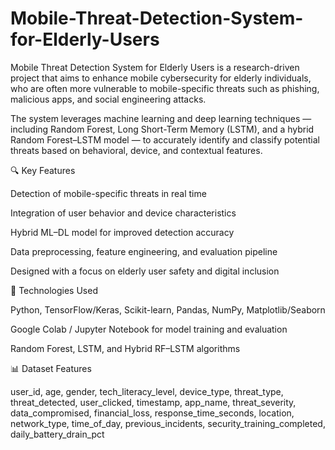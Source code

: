 # Mobile-Threat-Detection-System-for-Elderly-Users
Mobile Threat Detection System for Elderly Users is a research-driven project that aims to enhance mobile cybersecurity for elderly individuals, who are often more vulnerable to mobile-specific threats such as phishing, malicious apps, and social engineering attacks.

The system leverages machine learning and deep learning techniques — including Random Forest, Long Short-Term Memory (LSTM), and a hybrid Random Forest–LSTM model — to accurately identify and classify potential threats based on behavioral, device, and contextual features.

🔍 Key Features

Detection of mobile-specific threats in real time

Integration of user behavior and device characteristics

Hybrid ML–DL model for improved detection accuracy

Data preprocessing, feature engineering, and evaluation pipeline

Designed with a focus on elderly user safety and digital inclusion

🧠 Technologies Used

Python, TensorFlow/Keras, Scikit-learn, Pandas, NumPy, Matplotlib/Seaborn

Google Colab / Jupyter Notebook for model training and evaluation

Random Forest, LSTM, and Hybrid RF–LSTM algorithms

📊 Dataset Features

user_id, age, gender, tech_literacy_level, device_type, threat_type, threat_detected, user_clicked, timestamp, app_name, threat_severity, data_compromised, financial_loss, response_time_seconds, location, network_type, time_of_day, previous_incidents, security_training_completed, daily_battery_drain_pct
